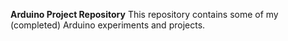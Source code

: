 **Arduino Project Repository**
This repository contains some of my (completed) Arduino experiments and projects.



